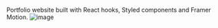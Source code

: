 Portfolio website built with React hooks, Styled components and Framer Motion. 
![image](https://user-images.githubusercontent.com/54624217/113911926-75c98700-97d2-11eb-80ab-2955f5f5a0c7.png)
